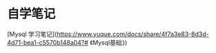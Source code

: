 # 自学笔记
[Mysql 学习笔记](https://www.yuque.com/docs/share/4f7a3e83-8d3d-4d71-bea1-c5570b148a04?# 《Mysql基础》)